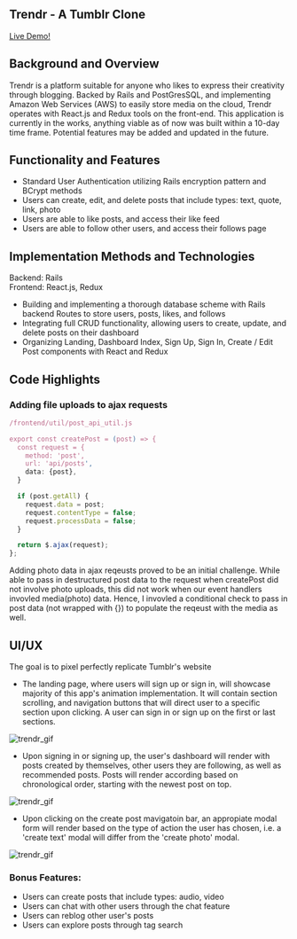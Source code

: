 <h2>Trendr - A Tumblr Clone</h2>

<a href="https://the-trendr-app.herokuapp.com">Live Demo!</a>

<h2>Background and Overview</h2>
Trendr is a platform suitable for anyone who likes to express their creativity through blogging. Backed by Rails and PostGresSQL, and implementing Amazon Web Services (AWS) to easily store media on the cloud, Trendr operates with React.js and Redux tools on the front-end. This application is currently in the works, anything viable as of now was built within a 10-day time frame. Potential features may be added and updated in the future.

<h2>Functionality and Features</h2>

- Standard User Authentication utilizing Rails encryption pattern and BCrypt methods
- Users can create, edit, and delete posts that include types: text, quote, link, photo
- Users are able to like posts, and access their like feed
- Users are able to follow other users, and access their follows page

<h2>Implementation Methods and Technologies</h2>
  Backend: Rails
  <br />
  Frontend: React.js, Redux
  
- Building and implementing a thorough database scheme with Rails backend Routes to store users, posts, likes, and follows
- Integrating full CRUD functionality, allowing users to create, update, and delete posts on their dashboard
- Organizing Landing, Dashboard Index, Sign Up, Sign In, Create / Edit Post components with React and Redux 

<h2>Code Highlights</h2>
<h3>Adding file uploads to ajax requests </h3>

```javascript
/frontend/util/post_api_util.js

export const createPost = (post) => {
  const request = {
    method: 'post',
    url: 'api/posts', 
    data: {post},
  }

  if (post.getAll) {
    request.data = post; 
    request.contentType = false;
    request.processData = false;
  }

  return $.ajax(request);
};
```
Adding photo data in ajax reqeusts proved to be an initial challenge. While able to pass in destructured post data to the request when createPost did not involve photo uploads, this did not work when our event handlers invovled media(photo) data. Hence, I invovled a conditional check to pass in post data (not wrapped with {}) to populate the reqeust with the media as well.

<!-- place a code snippet here -->

<h2>UI/UX</h2>
The goal is to pixel perfectly replicate Tumblr's website

- The landing page, where users will sign up or sign in, will showcase majority of this app's animation implementation. It will contain section scrolling, and navigation buttons that will direct user to a specific section upon clicking. A user can sign in or sign up on the first or last sections.

<!-- place splash animation here -->
![trendr_gif](app/assets/images/trendr_gif.gif)

- Upon signing in or signing up, the user's dashboard will render with posts created by themselves, other users they are following, as well as recommended posts. Posts will render according based on chronological order, starting with the newest post on top.

<!-- place dashboard animation here -->
![trendr_gif](app/assets/images/trendr-dashboard.gif)


- Upon clicking on the create post mavigatoin bar, an appropiate modal form will render based on the type of action the user has chosen, i.e. a 'create text' modal will differ from the 'create photo' modal.

<!-- place animation of photo upload here -->
![trendr_gif](app/assets/images/trendr-photo-upload.gif)


<h3>Bonus Features:</h3>

- Users can create posts that include types: audio, video
- Users can chat with other users through the chat feature
- Users can reblog other user's posts
- Users can explore posts through tag search